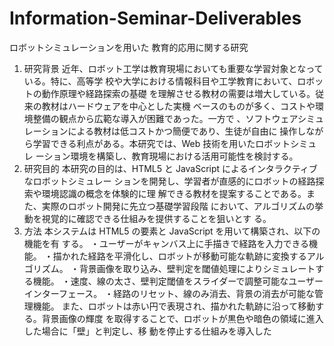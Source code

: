 # Information-Seminar-Deliverables
ロボットシミュレーションを用いた
教育的応用に関する研究
1. 研究背景
近年、ロボット工学は教育現場においても重要な学習対象となっている。特に、高等学
校や大学における情報科目や工学教育において、ロボットの動作原理や経路探索の基礎
を理解させる教材の需要は増大している。従来の教材はハードウェアを中心とした実機
ベースのものが多く、コストや環境整備の観点から広範な導入が困難であった。一方で
、ソフトウェアシミュレーションによる教材は低コストかつ簡便であり、生徒が自由に
操作しながら学習できる利点がある。本研究では、Web 技術を用いたロボットシミュレ
ーション環境を構築し、教育現場における活用可能性を検討する。
2. 研究目的
本研究の目的は、HTML5 と JavaScript によるインタラクティブなロボットシミュレー
ションを開発し、学習者が直感的にロボットの経路探索や環境認識の概念を体験的に理
解できる教材を提案することである。また、実際のロボット開発に先立つ基礎学習段階
において、アルゴリズムの挙動を視覚的に確認できる仕組みを提供することを狙いとす
る。
3. 方法
本システムは HTML5 の<canvas>要素と JavaScript を用いて構築され、以下の機能を有
する。
・ユーザーがキャンバス上に手描きで経路を入力できる機能。
・描かれた経路を平滑化し、ロボットが移動可能な軌跡に変換するアルゴリズム。
・背景画像を取り込み、壁判定を閾値処理によりシミュレートする機能。
・速度、線の太さ、壁判定閾値をスライダーで調整可能なユーザーインターフェース。
・経路のリセット、線のみ消去、背景の消去が可能な管理機能。
また、ロボットは赤い円で表現され、描かれた軌跡に沿って移動する。背景画像の輝度
を取得することで、ロボットが黒色や暗色の領域に進入した場合に「壁」と判定し、移
動を停止する仕組みを導入した
